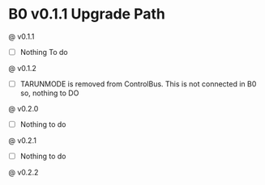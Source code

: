 # B0 v0.1.1 Upgrade Path

@ v0.1.1
- [ ] Nothing To do

@ v0.1.2
- [ ] TARUNMODE is removed from ControlBus. This is not connected in B0 so, nothing to DO

@ v0.2.0
- [ ] Nothing to do

@ v0.2.1
- [ ] Nothing to do

@ v0.2.2
